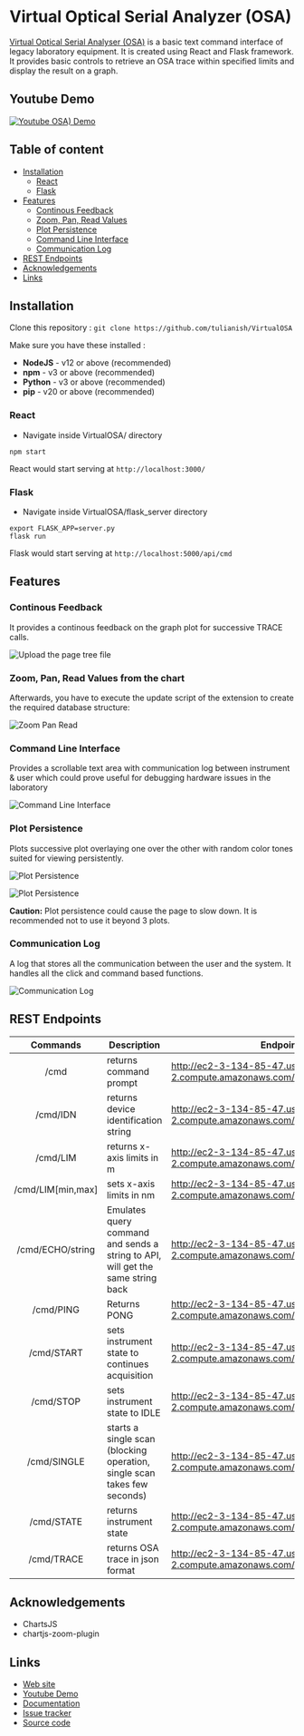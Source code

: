 Virtual Optical Serial Analyzer (OSA)
======================

[Virtual Optical Serial Analyser (OSA)](http://ec2-3-134-85-47.us-east-2.compute.amazonaws.com) is a basic text command interface of legacy laboratory equipment. It is created using React and Flask framework. It provides basic controls to retrieve an OSA trace within specified limits and display the result on a graph.

## Youtube Demo

[![Youtube OSA) Demo](https://github.com/tulianish/VirtualOSA/blob/master/demo/youtube.png)](https://youtu.be/lz328tApYlQ)

## Table of content

- [Installation](#installation)
    - [React](#react)
    - [Flask](#flask)
- [Features](#features)
    - [Continous Feedback](#continous-feedback)
    - [Zoom, Pan, Read Values](#zoom-pan-read-values-from-the-chart)
    - [Plot Persistence](#plot-persistence)
    - [Command Line Interface](#command-line-interface)
    - [Communication Log](#communication-log)
- [REST Endpoints](#rest-endpoints)
- [Acknowledgements](#acknowledgements)
- [Links](#links)

## Installation

Clone this repository :
`git clone https://github.com/tulianish/VirtualOSA`

Make sure you have these installed :

- **NodeJS** - v12 or above (recommended)
- **npm** - v3 or above (recommended)
- **Python** - v3 or above (recommended)
- **pip** - v20 or above (recommended)

### React

* Navigate inside VirtualOSA/ directory

```
npm start
```
React would start serving at `http://localhost:3000/`

### Flask

* Navigate inside VirtualOSA/flask_server directory

```
export FLASK_APP=server.py
flask run
```
Flask would start serving at `http://localhost:5000/api/cmd`

## Features

### Continous Feedback

It provides a continous feedback on the graph plot for successive TRACE calls.

![Upload the page tree file](https://github.com/tulianish/VirtualOSA/blob/master/demo/continous.gif)

### Zoom, Pan, Read Values from the chart

Afterwards, you have to execute the update script of the extension to create the required database structure:

![Zoom Pan Read](https://github.com/tulianish/VirtualOSA/blob/master/demo/zoompanread.gif)

### Command Line Interface

Provides a scrollable text area with communication log between instrument & user which could prove useful for debugging hardware issues in the laboratory

![Command Line Interface](https://github.com/tulianish/VirtualOSA/blob/master/demo/PingCommand.png)

### Plot Persistence

Plots successive plot overlaying one over the other with random color tones suited for viewing persistently.

![Plot Persistence](https://github.com/tulianish/VirtualOSA/blob/master/demo/Persistence.png)

![Plot Persistence](https://github.com/tulianish/VirtualOSA/blob/master/demo/PersistentPlots.png)

**Caution:** Plot persistence could cause the page to slow down. It is recommended not to use it beyond 3 plots.

### Communication Log

A log that stores all the communication between the user and the system. It handles all the click and command based functions.

![Communication Log](https://github.com/tulianish/VirtualOSA/blob/master/demo/CLI.png)

## REST Endpoints

|      Commands     | Description                                                                     | Endpoints                                                                          |
|:-----------------:|---------------------------------------------------------------------------------|------------------------------------------------------------------------------|
| /cmd              | returns command prompt                                                          | http://ec2-3-134-85-47.us-east-2.compute.amazonaws.com/api/cmd               |
| /cmd/IDN          | returns device identification string                                            | http://ec2-3-134-85-47.us-east-2.compute.amazonaws.com/api/cmd/IDN           |
| /cmd/LIM          | returns x-axis limits in m                                                      | http://ec2-3-134-85-47.us-east-2.compute.amazonaws.com/api/cmd/LIM           |
| /cmd/LIM[min,max] | sets x-axis limits in nm                                                        | http://ec2-3-134-85-47.us-east-2.compute.amazonaws.com/api/cmd/LIM/[min,max] |
| /cmd/ECHO/string  | Emulates query command and sends a string to API, will get the same string back | http://ec2-3-134-85-47.us-east-2.compute.amazonaws.com/api/cmd/ECHO/string   |
| /cmd/PING         | Returns PONG                                                                    | http://ec2-3-134-85-47.us-east-2.compute.amazonaws.com/api/PING              |
| /cmd/START        | sets instrument state to continues acquisition                                  | http://ec2-3-134-85-47.us-east-2.compute.amazonaws.com/api/cmd/START         |
| /cmd/STOP         | sets instrument state to IDLE                                                   | http://ec2-3-134-85-47.us-east-2.compute.amazonaws.com/api/cmd/STOP          |
| /cmd/SINGLE       | starts a single scan (blocking operation, single scan takes few seconds)        | http://ec2-3-134-85-47.us-east-2.compute.amazonaws.com/api/cmd/SINGLE        |
| /cmd/STATE        | returns instrument state                                                        | http://ec2-3-134-85-47.us-east-2.compute.amazonaws.com/api/cmd/STATE         |
| /cmd/TRACE        | returns OSA trace in json format                                                | http://ec2-3-134-85-47.us-east-2.compute.amazonaws.com/api/cmd/TRACE         |

## Acknowledgements

* ChartsJS
* chartjs-zoom-plugin

## Links

* [Web site](http://ec2-3-134-85-47.us-east-2.compute.amazonaws.com)
* [Youtube Demo](https://youtu.be/lz328tApYlQ)
* [Documentation](https://github.com/tulianish/VirtualOSA/blob/master/README.md)
* [Issue tracker](https://github.com/tulianish/VirtualOSA/issues)
* [Source code](https://github.com/tulianish/VirtualOSA)

